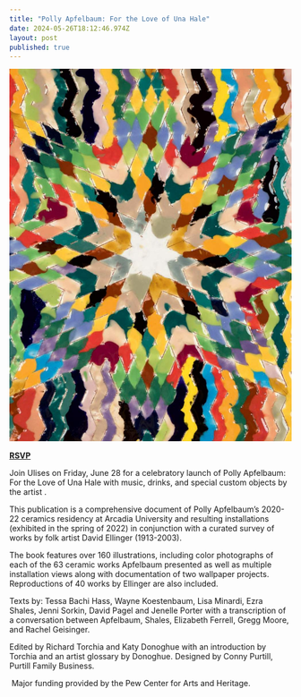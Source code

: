 ```yaml
---
title: "Polly Apfelbaum: For the Love of Una Hale"
date: 2024-05-26T18:12:46.974Z
layout: post
published: true
---
```

![](/assets/img/polly-catalogue-front-cover-for-web-opt.jpeg)

**[R﻿SVP](https://www.eventbrite.com/e/913586791687?aff=oddtdtcreator)**

Join Ulises on Friday, June 28 for a celebratory launch of Polly Apfelbaum: For the Love of Una Hale with music, drinks, and special custom objects by the artist .

This publication is a comprehensive document of Polly Apfelbaum’s 2020-22 ceramics residency at Arcadia University and resulting installations (exhibited in the spring of 2022) in conjunction with a curated survey of works by folk artist David Ellinger (1913-2003). 

The book features over 160 illustrations, including color photographs of each of the 63 ceramic works Apfelbaum presented as well as multiple installation views along with documentation of two wallpaper projects. Reproductions of 40 works by Ellinger are also included.

Texts by: Tessa Bachi Hass, Wayne Koestenbaum, Lisa Minardi, Ezra Shales, Jenni Sorkin, David Pagel and Jenelle Porter with a transcription of a conversation between Apfelbaum, Shales, Elizabeth Ferrell, Gregg Moore, and Rachel Geisinger. 

Edited by Richard Torchia and Katy Donoghue with an introduction by Torchia and an artist glossary by Donoghue. Designed by Conny Purtill, Purtill Family Business.

 Major funding provided by the Pew Center for Arts and Heritage.